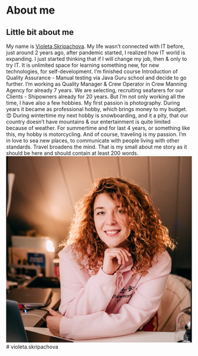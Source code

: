 # About me
## Little bit about me
My name is [Violeta Skripachova](https://www.linkedin.com/in/violeta-skripachova-015a60227).
My life wasn’t connected with IT before, just around 2 years ago, after pandemic started, I realized how IT world is expanding.
I just started thinking that if I will change my job, then & only to try IT.
It is unlimited space for learning something new, for new technologies, for self-development. 
I’m finished course Introduction of Quality Assurance - Manual testing via Java Guru school and decide to go further.
I’m working as Quality Manager & Crew Operator in Crew Manning Agency for already 7 years.
We are selecting, recruiting seafarers for our Clients - Shipowners already for 20 years.
But I’m not only working all the time, I have also a few hobbies.
My first passion is photography. During years it became as professional hobby, which brings money to my budget. :heart_eyes:
During wintertime my next hobby is snowboarding, and it a pity, that our country doesn’t have mountains & our entertainment is quite limited because of weather.
For summertime and for last 4 years, or something like this, my hobby is motorcycling.
And of course, traveling is my passion. I’m in love to sea new places, to communicate with people living with other standards.
Travel broadens the mind.
That is my small about me story as it should be here and should contain at least 200 words.
![And this is my photo](/img/Photo.jpg)# violeta.skripachova
